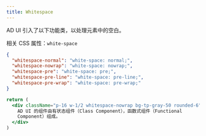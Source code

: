 ```yaml
---
title: Whitespace
---
```


AD UI 引入了以下功能类，以处理元素中的空白。

相关 CSS 属性：`white-space`

```json classes
{
  "whitespace-normal": "white-space: normal;",
  "whitespace-nowrap": "white-space: nowrap;",
  "whitespace-pre": "white-space: pre;",
  "whitespace-pre-line": "white-space: pre-line;",
  "whitespace-pre-wrap": "white-space: pre-wrap;"
}
```

```jsx acss
return (
  <div className="p-16 w-1/2 whitespace-nowrap bg-tp-gray-50 rounded-6">
    AD UI 的组件由有状态组件（Class Component），函数式组件（Functional
    Component）组成。
  </div>
)
```
